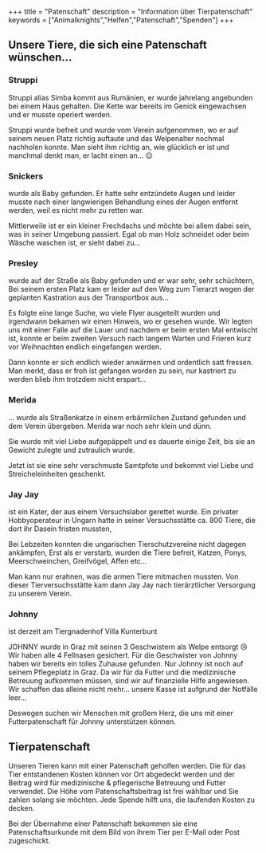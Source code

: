 +++
title = "Patenschaft"
description = "Information über Tierpatenschaft"
keywords = ["Animalknights","Helfen","Patenschaft","Spenden"]
+++

## Unsere Tiere, die sich eine Patenschaft wünschen...

### Struppi

Struppi alias Simba kommt aus Rumänien, er wurde jahrelang angebunden bei einem Haus gehalten.
Die Kette war bereits im Genick eingewachsen und er musste operiert werden.

Struppi wurde befreit und wurde vom Verein aufgenommen, wo er auf seinem neuen Platz richtig auftaute und das Welpenalter nochmal nachholen konnte. Man sieht ihm richtig an, wie glücklich er ist und manchmal denkt man, er lacht einen an... 😉


### Snickers

wurde als Baby gefunden. Er hatte sehr entzündete Augen und leider musste nach einer langwierigen Behandlung eines der Augen entfernt werden, weil es nicht mehr zu retten war.

Mittlerweile ist er ein kleiner Frechdachs und möchte bei allem dabei sein, was in seiner Umgebung passiert. Egal ob man Holz schneidet oder beim Wäsche waschen ist, er sieht dabei zu...


### Presley

wurde auf der Straße als Baby gefunden und er war sehr, sehr schüchtern, Bei seinem ersten Platz kam er leider auf den Weg zum Tierarzt wegen der geplanten Kastration aus der Transportbox aus...

Es folgte eine lange Suche, wo viele Flyer ausgeteilt wurden und irgendwann bekamen wir einen Hinweis, wo er gesehen wurde. Wir legten uns mit einer Falle auf die Lauer und nachdem er beim ersten Mal entwischt ist, konnte er beim zweiten Versuch nach langem Warten und Frieren kurz vor Weihnachten endlich eingefangen werden.

Dann konnte er sich endlich wieder anwärmen und ordentlich satt fressen. Man merkt, dass er froh ist gefangen worden zu sein, nur kastriert zu werden blieb ihm trotzdem nicht erspart...


### Merida

... wurde als Straßenkatze in einem erbärmlichen Zustand gefunden und dem Verein übergeben. Merida war noch sehr klein und dünn.

Sie wurde mit viel Liebe aufgepäppelt und es dauerte einige Zeit, bis sie an Gewicht zulegte und zutraulich wurde.

Jetzt ist sie eine sehr verschmuste Samtpfote und bekommt viel Liebe und Streicheleinheiten geschenkt.


### Jay Jay

ist ein Kater, der aus einem Versuchslabor gerettet wurde. Ein privater Hobbyoperateur in Ungarn hatte in seiner Versuchsstätte ca. 800 Tiere, die dort ihr Dasein fristen mussten,

Bei Lebzeiten konnten die ungarischen Tierschutzvereine nicht dagegen ankämpfen, Erst als er verstarb, wurden die Tiere befreit, Katzen, Ponys,  Meerschweinchen, Greifvögel, Affen etc...

Man kann nur erahnen, was die armen Tiere mitmachen mussten. Von dieser Tierversuchsstätte kam dann Jay Jay nach tierärztlicher Versorgung zu unserem Verein.

 
### Johnny

ist derzeit am Tiergnadenhof Villa Kunterbunt

JOHNNY wurde in Graz mit seinen 3 Geschwistern als Welpe entsorgt 😢 Wir haben alle 4 Fellnasen gesichert. Für die Geschwister von Johnny haben wir bereits ein tolles Zuhause gefunden. Nur Johnny ist noch auf seinem Pflegeplatz in Graz.  Da wir für da Futter und die medizinische Betreuung aufkommen müssen, sind wir auf finanzielle Hilfe angewiesen. Wir schaffen das alleine nicht mehr… unsere Kasse ist aufgrund der Notfälle leer...

Deswegen suchen wir Menschen mit großem Herz, die uns mit einer Futterpatenschaft für Johnny unterstützen können.



## Tierpatenschaft

Unseren Tieren kann mit einer Patenschaft geholfen werden. Die für das Tier entstandenen Kosten können vor Ort abgedeckt werden und der Beitrag wird für medizinische & pflegerische Betreuung und Futter verwendet. Die Höhe vom Patenschaftsbeitrag ist frei wählbar und Sie zahlen solang sie möchten. Jede Spende hilft uns, die laufenden Kosten zu decken.

Bei der Übernahme einer Patenschaft bekommen sie eine Patenschaftsurkunde mit dem Bild von ihrem Tier per E-Mail oder Post zugeschickt.
